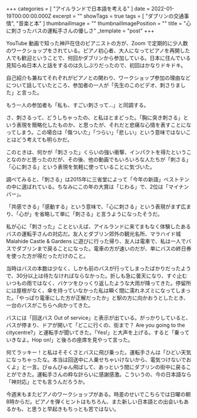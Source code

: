+++
categories = [ "アイルランドで日本語を考える" ]
date = 2022-01-19T00:00:00.000Z
excerpt = ""
showTags = true
tags = [ "ダブリンの交通事情", "音楽と本" ]
thumbnailImage = ""
thumbnailImagePosition = ""
title = "心に刺さったバスの運転手さんの優しさ"
_template = "post"
+++

YouTube 動画で知った神戸在住のピアニストの方が、Zoom で定期的に少人数のワークショップをされている。ピアノ初心者、大人になってピアノを再開した人でも歓迎ということで、何回かダブリンから参加している。日本に住んでいる見知らぬ日本人と話をするのは久しぶりだったので、初回はかなりドキドキ。

<!--more-->

自己紹介も兼ねてそれぞれがピアノとの関わり、ワークショップ参加の理由などについて話していたところ、参加者の一人が「先生のこのビデオ、刺さりました」と言った。

もう一人の参加者も「私も、すごい刺さって...」と同調する。

さ、刺さるって、どうしちゃったの、と私はとまどった。「胸に突き刺さる」という表現を簡略化したものか、と思ったが、それだと悲痛な心情を表すことになってしまう。この場合は「傷ついた」「つらい」「悲しい」という意味ではないことはどう考えても明らかだ。

このときは、何かが「刺さった」くらいの強い衝撃、インパクトを得たということなのかと思ったのだが、その後、他の動画でもいろいろな人たちが「刺さる」「心に刺さる」という表現を気軽に使っていることに気づいた。

調べてみると、「刺さる」は2015年に三省堂によって「今年の新語」ベストテンの中に選ばれている。ちなみにこの年の大賞は「じわる」で、2位は「マイナンバー」。

「共感できる」「感動する」という意味で、「心に刺さる」という表現がまず広まり、「心が」を省略して単に「刺さる」と言うようになったそうだ。

私が心に「刺さった」ことといえば、アイルランドに来てまもなく体験したあるバスの運転手さんの対応だ。友人とダブリン郊外の観光名所、マラハイド城 Malahide Castle & Gardens に遊びに行った帰り、友人は電車で、私は一人でバスでダブリンまで戻ることになった。電車の方が速いのだが、単にバスの終日券を使った方が得だっただけのこと。

当時はバスの本数は少なく、しかも前のバスが行ってしまったばかりだったようで、30分以上は待たなければならなかった。折しも急に曇天になり、すぐ止むいつもの雨ではなく、バケツをひっくり返したような大雨が降ってきた。停留所には屋根がなく、傘を持っていなかった私は瞬く間に濡れネズミになってしまった。「やっぱり電車にした方が正解だったか」と駅の方に向かおうとしたとき、一台のバスがこちらへ向かってきた。

バスには「回送バス Out of service」と表示が出ている。がっかりしていると、バスが停まり、ドアが開いて「どこに行くの、街まで？ Are you going to the citycentre?」と運転手が聞いてきた。「Yes!」と大声を上げる。すると「乗っていきなよ。Hop on!」と後ろの座席を見やって言った。

何てラッキー！と私はそそくさとバスに飛び乗った。運転手さんは「ひどい天気になっちゃったな。本当は回送中に人乗せちゃいけないから、電気つけないでおくよ」と一言。びゅんびゅん飛ばして、あっという間にダブリンの街中に戻ることができた。運転手さんの粋な計らいに感謝感激。こういうの、今の日本語なら「神対応」とでも言うんだろうか。

今週末もまたピアノのワークショップがある。時差のせいでこちらでは日曜の朝8時からだ。ピアノを弾くヒントはもちろん、また新しい日本語との出会いもあるかも、と思うと早起きもちっとも苦ではない。
